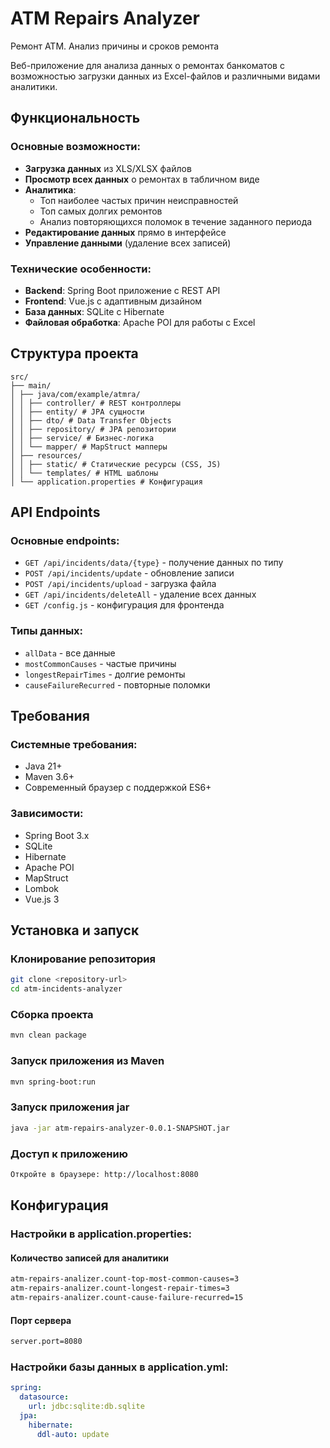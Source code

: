 # ATM Repairs Analyzer
Ремонт АТМ. Анализ причины и сроков ремонта

Веб-приложение для анализа данных о ремонтах банкоматов с возможностью загрузки данных из Excel-файлов и различными видами аналитики.

## Функциональность

### Основные возможности:
- **Загрузка данных** из XLS/XLSX файлов
- **Просмотр всех данных** о ремонтах в табличном виде
- **Аналитика**:
  - Топ наиболее частых причин неисправностей
  - Топ самых долгих ремонтов
  - Анализ повторяющихся поломок в течение заданного периода
- **Редактирование данных** прямо в интерфейсе
- **Управление данными** (удаление всех записей)

### Технические особенности:
- **Backend**: Spring Boot приложение с REST API
- **Frontend**: Vue.js с адаптивным дизайном
- **База данных**: SQLite с Hibernate
- **Файловая обработка**: Apache POI для работы с Excel

## Структура проекта
```
src/
├── main/
│ ├── java/com/example/atmra/
│ │ ├── controller/ # REST контроллеры
│ │ ├── entity/ # JPA сущности
│ │ ├── dto/ # Data Transfer Objects
│ │ ├── repository/ # JPA репозитории
│ │ ├── service/ # Бизнес-логика
│ │ └── mapper/ # MapStruct мапперы
│ ├── resources/
│ │ ├── static/ # Статические ресурсы (CSS, JS)
│ │ └── templates/ # HTML шаблоны
│ └── application.properties # Конфигурация
```

## API Endpoints

### Основные endpoints:
- `GET /api/incidents/data/{type}` - получение данных по типу
- `POST /api/incidents/update` - обновление записи
- `POST /api/incidents/upload` - загрузка файла
- `GET /api/incidents/deleteAll` - удаление всех данных
- `GET /config.js` - конфигурация для фронтенда

### Типы данных:
- `allData` - все данные
- `mostCommonCauses` - частые причины
- `longestRepairTimes` - долгие ремонты
- `causeFailureRecurred` - повторные поломки

## Требования

### Системные требования:
- Java 21+
- Maven 3.6+
- Современный браузер с поддержкой ES6+

### Зависимости:
- Spring Boot 3.x
- SQLite
- Hibernate
- Apache POI
- MapStruct
- Lombok
- Vue.js 3

## Установка и запуск

### Клонирование репозитория
```bash
git clone <repository-url>
cd atm-incidents-analyzer
```
### Сборка проекта
```bash
mvn clean package
```
### Запуск приложения из Maven
```bash
mvn spring-boot:run
```
### Запуск приложения jar
```bash
java -jar atm-repairs-analyzer-0.0.1-SNAPSHOT.jar
```

### Доступ к приложению
```bash
Откройте в браузере: http://localhost:8080
```

## Конфигурация
### Настройки в application.properties:
#### Количество записей для аналитики
```bash
atm-repairs-analizer.count-top-most-common-causes=3
atm-repairs-analizer.count-longest-repair-times=3
atm-repairs-analizer.count-cause-failure-recurred=15
```
#### Порт сервера
```bash
server.port=8080
```
### Настройки базы данных в application.yml:
```yaml
spring:
  datasource:
    url: jdbc:sqlite:db.sqlite
  jpa:
    hibernate:
      ddl-auto: update
```
